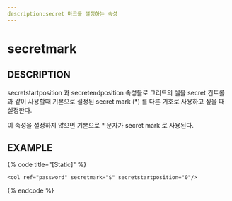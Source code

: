 ```yaml
---
description:secret 마크를 설정하는 속성 
---
```


# secretmark 

## DESCRIPTION

secretstartposition 과 secretendposition 속성들로 그리드의 셀을 secret 컨트롤과 같이 사용할때 기본으로 설정된 secret mark (*) 를 다른 기호로 사용하고 싶을 때 설정한다.

이 속성을 설정하지 않으면 기본으로 * 문자가 secret mark 로 사용된다.  

## EXAMPLE

{% code title="\[Static\]" %}
```markup
<col ref="password" secretmark="$" secretstartposition="0"/> 
```
{% endcode %}
